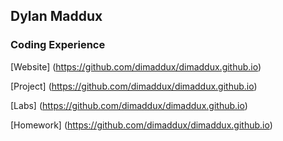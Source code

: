 ## Dylan Maddux

### Coding Experience
[Website] (https://github.com/dimaddux/dimaddux.github.io)

[Project] (https://github.com/dimaddux/dimaddux.github.io)

[Labs] (https://github.com/dimaddux/dimaddux.github.io)

[Homework] (https://github.com/dimaddux/dimaddux.github.io)
